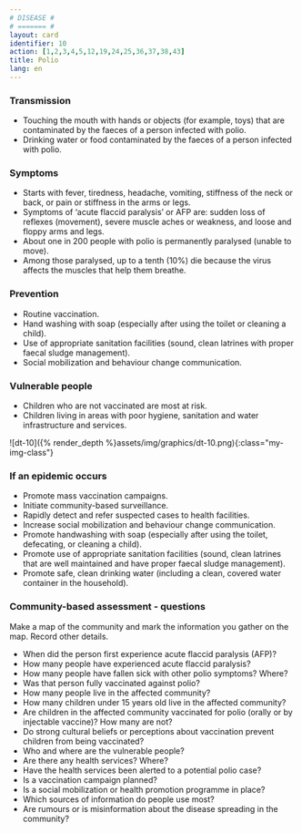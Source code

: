 ```yaml
---
# DISEASE #
# ======= #
layout: card
identifier: 10
action: [1,2,3,4,5,12,19,24,25,36,37,38,43]
title: Polio
lang: en
---
```


### Transmission

- Touching the mouth with hands or objects (for example, toys) that are contaminated by the faeces of a person infected with polio. 
- Drinking water or food contaminated by the faeces of a person infected with polio. 

### Symptoms

- Starts with fever, tiredness, headache, vomiting, stiffness of the neck or back, or pain or stiffness in the arms or legs. 
- Symptoms of ‘acute flaccid paralysis’ or AFP are: sudden loss of reflexes (movement), severe muscle aches or weakness, and loose and floppy arms and legs. 
- About one in 200 people with polio is permanently paralysed (unable to move). 
- Among those paralysed, up to a tenth (10%) die because the virus affects the muscles that help them breathe.

### Prevention

- Routine vaccination. 
- Hand washing with soap (especially after using the toilet or cleaning a child).
- Use of appropriate sanitation facilities (sound, clean latrines with proper faecal sludge management). 
- Social mobilization and behaviour change communication. 

### Vulnerable people

- Children who are not vaccinated are most at risk. 
- Children living in areas with poor hygiene, sanitation and water infrastructure and services. 

![dt-10]({% render_depth %}assets/img/graphics/dt-10.png){:class="my-img-class"}

### If an epidemic occurs

- Promote mass vaccination campaigns. 
- Initiate community-based surveillance. 
- Rapidly detect and refer suspected cases to health facilities.
- Increase social mobilization and behaviour change communication.
- Promote handwashing with soap (especially after using the toilet, defecating, or cleaning a child).
- Promote use of appropriate sanitation facilities (sound, clean latrines that are well maintained and have proper faecal sludge management). 
- Promote safe, clean drinking water (including a clean, covered water container in the household).

### Community-based assessment - questions

Make a map of the community and mark the information you gather on the map. Record other details.
- When did the person first experience acute flaccid paralysis (AFP)?
- How many people have experienced acute flaccid paralysis?
- How many people have fallen sick with other polio symptoms? Where?
- Was that person fully vaccinated against polio?
- How many people live in the affected community?
- How many children under 15 years old live in the affected community?
- Are children in the affected community vaccinated for polio (orally or by injectable vaccine)? How many are not? 
- Do strong cultural beliefs or perceptions about vaccination prevent children from being vaccinated? 
- Who and where are the vulnerable people?
- Are there any health services? Where?
- Have the health services been alerted to a potential polio case?
- Is a vaccination campaign planned?
- Is a social mobilization or health promotion programme in place? 
- Which sources of information do people use most? 
- Are rumours or is misinformation about the disease spreading in the community?

